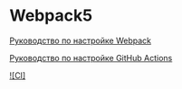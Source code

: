 # Webpack5

[Руководство по настройке Webpack](https://webpack.js.org/guides/)

[Руководство по настройке GitHub Actions](https://docs.github.com/en/actions/quickstart)

[![CI]](https://github.com/Cesaress/ahj-homework-1.1/actions/workflows/web.yml/badge.svg)
